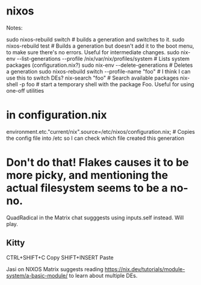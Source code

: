 # nixos

Notes:

sudo nixos-rebuild switch   # builds a generation and switches to it.
sudo nixos-rebuild test     # Builds a generation but doesn't add it to the boot menu, to make sure there's no errors. Useful for intermediate changes.
sudo nix-env --list-generations --profile /nix/var/nix/profiles/system # Lists system packages (configuration.nix?)
sudo nix-env --delete-generations <gen number>  # Deletes a generation
sudo nixos-rebuild switch --profile-name "foo"  # I think I can use this to switch DEs?
nix-search "foo"    # Search available packages
nix-shell -p foo    # start a temporary shell with the package Foo. Useful for using one-off utilities


# in configuration.nix
environment.etc."current/nix".source=/etc/nixos/configuration.nix;  # Copies the config file into /etc so I can check which file created this generation
# Don't do that! Flakes causes it to be more picky, and mentioning the actual filesystem seems to be a no-no. 
QuadRadical in the Matrix chat sugggests using inputs.self instead. Will play.

## Kitty
CTRL+SHIFT+C    Copy
SHIFT+INSERT    Paste




Jasi on NIXOS Matrix suggests reading https://nix.dev/tutorials/module-system/a-basic-module/ to learn about multiple DEs.

